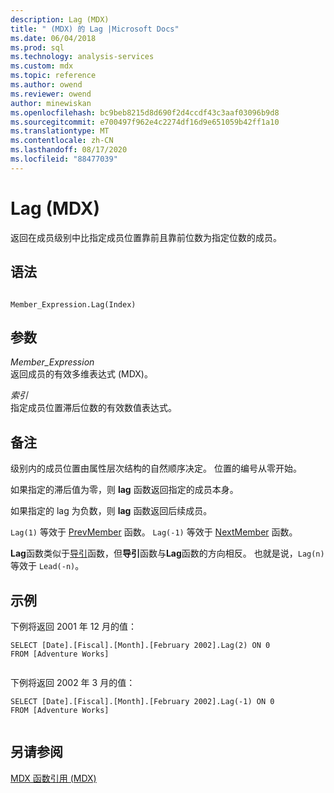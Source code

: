 ```yaml
---
description: Lag (MDX)
title: " (MDX) 的 Lag |Microsoft Docs"
ms.date: 06/04/2018
ms.prod: sql
ms.technology: analysis-services
ms.custom: mdx
ms.topic: reference
ms.author: owend
ms.reviewer: owend
author: minewiskan
ms.openlocfilehash: bc9beb8215d8d690f2d4ccdf43c3aaf03096b9d8
ms.sourcegitcommit: e700497f962e4c2274df16d9e651059b42ff1a10
ms.translationtype: MT
ms.contentlocale: zh-CN
ms.lasthandoff: 08/17/2020
ms.locfileid: "88477039"
---
```

# <a name="lag-mdx"></a>Lag (MDX)


  返回在成员级别中比指定成员位置靠前且靠前位数为指定位数的成员。  
  
## <a name="syntax"></a>语法  
  
```  
  
Member_Expression.Lag(Index)   
```  
  
## <a name="arguments"></a>参数  
 *Member_Expression*  
 返回成员的有效多维表达式 (MDX)。  
  
 *索引*  
 指定成员位置滞后位数的有效数值表达式。  
  
## <a name="remarks"></a>备注  
 级别内的成员位置由属性层次结构的自然顺序决定。 位置的编号从零开始。  
  
 如果指定的滞后值为零，则 **lag** 函数返回指定的成员本身。  
  
 如果指定的 lag 为负数，则 **lag** 函数返回后续成员。  
  
 `Lag(1)` 等效于 [PrevMember](../mdx/prevmember-mdx.md) 函数。 `Lag(-1)` 等效于 [NextMember](../mdx/nextmember-mdx.md) 函数。  
  
 **Lag**函数类似于[导引](../mdx/lead-mdx.md)函数，但**导引**函数与**Lag**函数的方向相反。 也就是说，`Lag(n)` 等效于 `Lead(-n)`。  
  
## <a name="example"></a>示例  
 下例将返回 2001 年 12 月的值：  
  
```  
SELECT [Date].[Fiscal].[Month].[February 2002].Lag(2) ON 0  
FROM [Adventure Works]  
  
```  
  
 下例将返回 2002 年 3 月的值：  
  
```  
SELECT [Date].[Fiscal].[Month].[February 2002].Lag(-1) ON 0  
FROM [Adventure Works]  
  
```  
  
## <a name="see-also"></a>另请参阅  
 [MDX 函数引用 (MDX)](../mdx/mdx-function-reference-mdx.md)  
  
  
